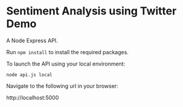 # Sentiment Analysis using Twitter Demo
A Node Express API.

Run ```npm install``` to install the required packages.

To launch the API using your local environment:

	node api.js local

Navigate to the following url in your browser:

http://localhost:5000